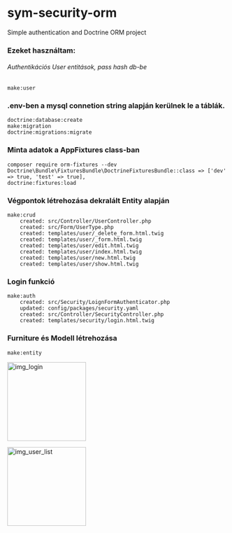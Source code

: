 # sym-security-orm
Simple authentication and Doctrine ORM project

### Ezeket használtam:

###### Authentikációs User entitások, pass hash db-be
	make:user

### .env-ben a mysql connetion string alapján kerülnek le a táblák.
	doctrine:database:create
	make:migration
	doctrine:migrations:migrate


### Minta adatok a AppFixtures class-ban 
	composer require orm-fixtures --dev
	Doctrine\Bundle\FixturesBundle\DoctrineFixturesBundle::class => ['dev' => true, 'test' => true],
	doctrine:fixtures:load

### Végpontok létrehozása dekralált Entity alapján 
	make:crud
		created: src/Controller/UserController.php
		created: src/Form/UserType.php
		created: templates/user/_delete_form.html.twig
		created: templates/user/_form.html.twig
		created: templates/user/edit.html.twig
		created: templates/user/index.html.twig
		created: templates/user/new.html.twig
		created: templates/user/show.html.twig

### Login funkció
	make:auth
		created: src/Security/LoignFormAuthenticator.php
		updated: config/packages/security.yaml
		created: src/Controller/SecurityController.php
		created: templates/security/login.html.twig

### Furniture és Modell létrehozása
	make:entity
	
<a href="https://prnt.sc/1wxxong"><img src="https://prnt.sc/1wxxong" width="180" alt="img_login"/></a>

<a href="https://prnt.sc/1wxxl6b"><img src="https://prnt.sc/1wxxl6b" width="180" alt="img_user_list"/></a>
